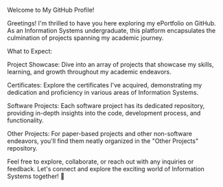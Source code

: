 Welcome to My GitHub Profile!

Greetings! I'm thrilled to have you here exploring my ePortfolio on GitHub. As an Information Systems undergraduate, this platform encapsulates the culmination of projects spanning my academic journey.

What to Expect:

Project Showcase: Dive into an array of projects that showcase my skills, learning, and growth throughout my academic endeavors.

Certificates: Explore the certificates I've acquired, demonstrating my dedication and proficiency in various areas of Information Systems.

Software Projects: Each software project has its dedicated repository, providing in-depth insights into the code, development process, and functionality.

Other Projects: For paper-based projects and other non-software endeavors, you'll find them neatly organized in the "Other Projects" repository.

Feel free to explore, collaborate, or reach out with any inquiries or feedback. Let's connect and explore the exciting world of Information Systems together! 🚀
<!--
**aaAndrion/aaAndrion** is a ✨ _special_ ✨ repository because its `README.md` (this file) appears on your GitHub profile.

Here are some ideas to get you started:

- 🔭 I’m currently working on ...
- 🌱 I’m currently learning ...
- 👯 I’m looking to collaborate on ...
- 🤔 I’m looking for help with ...
- 💬 Ask me about ...
- 📫 How to reach me: ...
- 😄 Pronouns: ...
- ⚡ Fun fact: ...
-->
